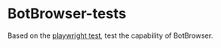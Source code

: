 # BotBrowser-tests

Based on the [playwright test](https://playwright.dev/docs/writing-tests), test the capability of BotBrowser.
